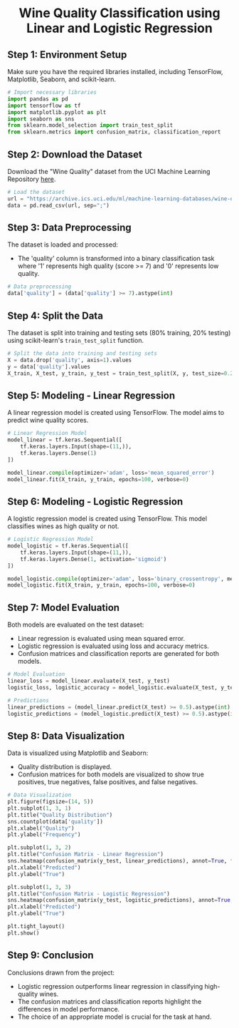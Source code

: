 
<h1 align=center> Wine Quality Classification using Linear and Logistic Regression </h1>

## Step 1: Environment Setup

Make sure you have the required libraries installed, including TensorFlow, Matplotlib, Seaborn, and scikit-learn.

```python
# Import necessary libraries
import pandas as pd
import tensorflow as tf
import matplotlib.pyplot as plt
import seaborn as sns
from sklearn.model_selection import train_test_split
from sklearn.metrics import confusion_matrix, classification_report
```

## Step 2: Download the Dataset

Download the "Wine Quality" dataset from the UCI Machine Learning Repository [here](https://archive.ics.uci.edu/ml/machine-learning-databases/wine-quality/winequality-white.csv).

```python
# Load the dataset
url = "https://archive.ics.uci.edu/ml/machine-learning-databases/wine-quality/winequality-white.csv"
data = pd.read_csv(url, sep=";")
```

## Step 3: Data Preprocessing

The dataset is loaded and processed:
- The 'quality' column is transformed into a binary classification task where '1' represents high quality (score >= 7) and '0' represents low quality.

```python
# Data preprocessing
data['quality'] = (data['quality'] >= 7).astype(int)
```

## Step 4: Split the Data

The dataset is split into training and testing sets (80% training, 20% testing) using scikit-learn's `train_test_split` function.

```python
# Split the data into training and testing sets
X = data.drop('quality', axis=1).values
y = data['quality'].values
X_train, X_test, y_train, y_test = train_test_split(X, y, test_size=0.2, random_state=42)
```

## Step 5: Modeling - Linear Regression

A linear regression model is created using TensorFlow. The model aims to predict wine quality scores.

```python
# Linear Regression Model
model_linear = tf.keras.Sequential([
    tf.keras.layers.Input(shape=(11,)),
    tf.keras.layers.Dense(1)
])

model_linear.compile(optimizer='adam', loss='mean_squared_error')
model_linear.fit(X_train, y_train, epochs=100, verbose=0)
```

## Step 6: Modeling - Logistic Regression

A logistic regression model is created using TensorFlow. This model classifies wines as high quality or not.

```python
# Logistic Regression Model
model_logistic = tf.keras.Sequential([
    tf.keras.layers.Input(shape=(11,)),
    tf.keras.layers.Dense(1, activation='sigmoid')
])

model_logistic.compile(optimizer='adam', loss='binary_crossentropy', metrics=['accuracy'])
model_logistic.fit(X_train, y_train, epochs=100, verbose=0)
```

## Step 7: Model Evaluation

Both models are evaluated on the test dataset:
- Linear regression is evaluated using mean squared error.
- Logistic regression is evaluated using loss and accuracy metrics.
- Confusion matrices and classification reports are generated for both models.

```python
# Model Evaluation
linear_loss = model_linear.evaluate(X_test, y_test)
logistic_loss, logistic_accuracy = model_logistic.evaluate(X_test, y_test)

# Predictions
linear_predictions = (model_linear.predict(X_test) >= 0.5).astype(int)
logistic_predictions = (model_logistic.predict(X_test) >= 0.5).astype(int)
```

## Step 8: Data Visualization

Data is visualized using Matplotlib and Seaborn:
- Quality distribution is displayed.
- Confusion matrices for both models are visualized to show true positives, true negatives, false positives, and false negatives.

```python
# Data Visualization
plt.figure(figsize=(14, 5))
plt.subplot(1, 3, 1)
plt.title("Quality Distribution")
sns.countplot(data['quality'])
plt.xlabel("Quality")
plt.ylabel("Frequency")

plt.subplot(1, 3, 2)
plt.title("Confusion Matrix - Linear Regression")
sns.heatmap(confusion_matrix(y_test, linear_predictions), annot=True, fmt='d', cmap='Blues')
plt.xlabel("Predicted")
plt.ylabel("True")

plt.subplot(1, 3, 3)
plt.title("Confusion Matrix - Logistic Regression")
sns.heatmap(confusion_matrix(y_test, logistic_predictions), annot=True, fmt='d', cmap='Blues')
plt.xlabel("Predicted")
plt.ylabel("True")

plt.tight_layout()
plt.show()
```

## Step 9: Conclusion

Conclusions drawn from the project:
- Logistic regression outperforms linear regression in classifying high-quality wines.
- The confusion matrices and classification reports highlight the differences in model performance.
- The choice of an appropriate model is crucial for the task at hand.

